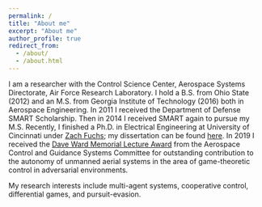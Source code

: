 ```yaml
---
permalink: /
title: "About me"
excerpt: "About me"
author_profile: true
redirect_from: 
  - /about/
  - /about.html
---
```


I am a researcher with the Control Science Center, Aerospace Systems Directorate, Air Force Research Laboratory.
I hold a B.S. from Ohio State (2012) and an M.S. from Georgia Institute of Technology (2016) both in Aerospace Engineering. 
In 2011 I received the Department of Defense SMART Scholarship.
Then in 2014 I received SMART again to pursue my M.S.
Recently, I finished a Ph.D. in Electrical Engineering at University of Cincinnati under [Zach Fuchs](https://scholar.google.com/citations?user=cr_ZGFkAAAAJ&hl=en&oi=ao); my dissertation can be found [here](/files/dissertation.pdf).
In 2019 I received the [Dave Ward Memorial Lecture Award](http://www.acgsc.org/ward_award.php) from the Aerospace Control and Guidance Systems Committee for outstanding contribution to the autonomy of unmanned aerial systems in the area of game-theoretic control in adversarial environments.


My research interests include multi-agent systems, cooperative control, differential games, and pursuit-evasion.

